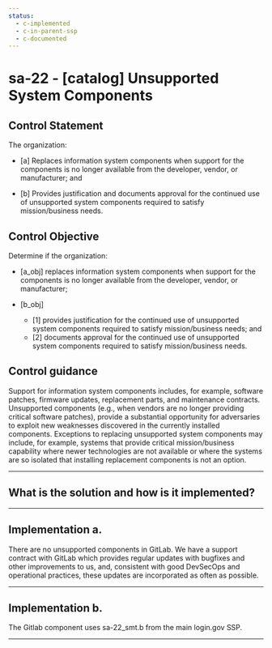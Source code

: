 ```yaml
---
status:
  - c-implemented
  - c-in-parent-ssp
  - c-documented
---
```


# sa-22 - \[catalog\] Unsupported System Components

## Control Statement

The organization:

- \[a\] Replaces information system components when support for the components is no longer available from the developer, vendor, or manufacturer; and

- \[b\] Provides justification and documents approval for the continued use of unsupported system components required to satisfy mission/business needs.

## Control Objective

Determine if the organization:

- \[a_obj\] replaces information system components when support for the components is no longer available from the developer, vendor, or manufacturer;

- \[b_obj\]

  - \[1\] provides justification for the continued use of unsupported system components required to satisfy mission/business needs; and
  - \[2\] documents approval for the continued use of unsupported system components required to satisfy mission/business needs.

## Control guidance

Support for information system components includes, for example, software patches, firmware updates, replacement parts, and maintenance contracts. Unsupported components (e.g., when vendors are no longer providing critical software patches), provide a substantial opportunity for adversaries to exploit new weaknesses discovered in the currently installed components. Exceptions to replacing unsupported system components may include, for example, systems that provide critical mission/business capability where newer technologies are not available or where the systems are so isolated that installing replacement components is not an option.

______________________________________________________________________

## What is the solution and how is it implemented?

<!-- Please leave this section blank and enter implementation details in the parts below. -->

______________________________________________________________________

## Implementation a.

There are no unsupported components in GitLab.  We have a support contract with
GitLab which provides regular updates with bugfixes and other improvements
to us, and, consistent with good DevSecOps and operational practices, these
updates are incorporated as often as possible.

______________________________________________________________________

## Implementation b.

The Gitlab component uses sa-22_smt.b from the main login.gov SSP.

______________________________________________________________________
